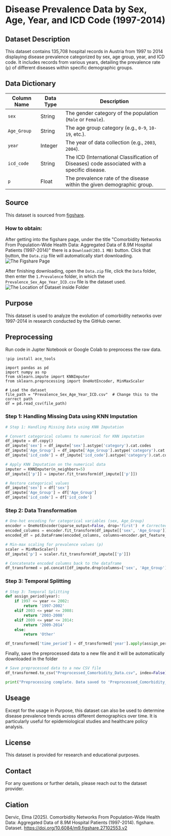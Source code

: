 
# Disease Prevalence Data by Sex, Age, Year, and ICD Code (1997-2014)

## Dataset Description
This dataset contains 135,708 hospital records in Austria from 1997 to 2014 displaying disease prevalence categorized by sex, age group, year, and ICD code. It includes records from various years, detailing the prevalence rate (`p`) of different diseases within specific demographic groups.

## Data Dictionary

| Column Name | Data Type | Description |
|-------------|----------|-------------|
| `sex`       | String   | The gender category of the population (`Male` or `Female`). |
| `Age_Group` | String   | The age group category (e.g., `0-9`, `10-19`, etc.). |
| `year`      | Integer  | The year of data collection (e.g., `2003`, `2004`). |
| `icd_code`  | String   | The ICD (International Classification of Diseases) code associated with a specific disease. |
| `p`         | Float    | The prevalence rate of the disease within the given demographic group. |

## Source
This dataset is sourced from [figshare](https://figshare.com/articles/dataset/Comorbidity_Networks_From_Population-Wide_Health_Data_Aggregated_Data_of_8_9M_Hospital_Patients_1997-2014_/27102553?file=52015403).

### How to obtain:

After getting into the figshare page, under the title "Comorbidity Networks From Population-Wide Health Data: Aggregated Data of 8.9M Hospital Patients (1997-2014)" there is a `Download(203.1 MB)` button. Click that button, the `Data.zip` file will automatically start downloading.
![The Figshare Page](https://github.com/user-attachments/assets/6c72e983-84fa-47fd-8c75-465acead4beb)

After finishing downloading, open the `Data.zip` file, click the `Data` folder, then enter the `1.Prevalence` folder, in which the `Prevalence_Sex_Age_Year_ICD.csv` file is the dataset used.
![The Location of Dataset inside Folder](https://github.com/user-attachments/assets/5f6b379f-f6a3-48ed-8ab7-d483638acb9c)

## Purpose
This dataset is used to analyze the evolution of comorbidity networks over 1997-2014 in research conducted by the GitHub owner.

## Preprocessing
Run code in Jupter Notebook or Google Colab to preprocess the raw data.
```python
!pip install ace_tools
```
```
import pandas as pd
import numpy as np
from sklearn.impute import KNNImputer
from sklearn.preprocessing import OneHotEncoder, MinMaxScaler

# Load the dataset
file_path = "Prevalence_Sex_Age_Year_ICD.csv"  # Change this to the correct path
df = pd.read_csv(file_path)
```
### Step 1: Handling Missing Data using KNN Imputation
```python
# Step 1: Handling Missing Data using KNN Imputation

# Convert categorical columns to numerical for KNN imputation
df_impute = df.copy()
df_impute['sex'] = df_impute['sex'].astype('category').cat.codes
df_impute['Age_Group'] = df_impute['Age_Group'].astype('category').cat.codes
df_impute['icd_code'] = df_impute['icd_code'].astype('category').cat.codes

# Apply KNN Imputation on the numerical data
imputer = KNNImputer(n_neighbors=5)
df_impute[['p']] = imputer.fit_transform(df_impute[['p']])

# Restore categorical values
df_impute['sex'] = df['sex']
df_impute['Age_Group'] = df['Age_Group']
df_impute['icd_code'] = df['icd_code']
```
### Step 2: Data Transformation
```python
# One-hot encoding for categorical variables (sex, Age_Group)
encoder = OneHotEncoder(sparse_output=False, drop='first')  # Corrected parameter name
encoded_columns = encoder.fit_transform(df_impute[['sex', 'Age_Group']])
encoded_df = pd.DataFrame(encoded_columns, columns=encoder.get_feature_names_out(['sex', 'Age_Group']))

# Min-max scaling for prevalence values (p)
scaler = MinMaxScaler()
df_impute['p'] = scaler.fit_transform(df_impute[['p']])

# Concatenate encoded columns back to the dataframe
df_transformed = pd.concat([df_impute.drop(columns=['sex', 'Age_Group']), encoded_df], axis=1)
```
### Step 3: Temporal Splitting
```python
# Step 3: Temporal Splitting
def assign_period(year):
    if 1997 <= year <= 2002:
        return '1997-2002'
    elif 2003 <= year <= 2008:
        return '2003-2008'
    elif 2009 <= year <= 2014:
        return '2009-2014'
    else:
        return 'Other'

df_transformed['time_period'] = df_transformed['year'].apply(assign_period)
```
Finally, save the preprocessed data to a new file and it will be automatiically downloaded in the folder
```python
# Save preprocessed data to a new CSV file
df_transformed.to_csv("Preprocessed_Comorbidity_Data.csv", index=False)

print("Preprocessing complete. Data saved to 'Preprocessed_Comorbidity_Data.csv'.")
```

## Useage
Except for the usage in Purpose, this dataset can also be used to determine disease prevalence trends across different demographics over time. It is particularly useful for epidemiological studies and healthcare policy analysis.

## License
This dataset is provided for research and educational purposes.

## Contact
For any questions or further details, please reach out to the dataset provider.

## Ciation
Dervic, Elma (2025). Comorbidity Networks From Population-Wide Health Data: Aggregated Data of 8.9M Hospital Patients (1997-2014). figshare. Dataset. https://doi.org/10.6084/m9.figshare.27102553.v2
